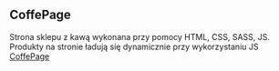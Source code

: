 ## CoffePage

Strona sklepu z kawą wykonana przy pomocy HTML, CSS, SASS, JS. Produkty na stronie ładują się dynamicznie przy wykorzystaniu JS [CoffePage](https://calm-bayou-59790.herokuapp.com/)
